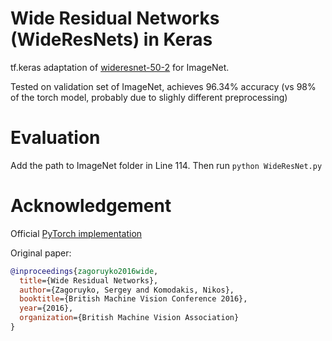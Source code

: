 # Wide Residual Networks (WideResNets) in Keras
tf.keras adaptation of [wideresnet-50-2](https://arxiv.org/pdf/1605.07146v1.pdf) for ImageNet.

Tested on validation set of ImageNet, achieves 96.34% accuracy (vs 98% of the torch model, probably due to slighly different preprocessing)

# Evaluation
Add the path to ImageNet folder in Line 114. Then run ```python WideResNet.py```

# Acknowledgement
Official [PyTorch implementation](https://github.com/szagoruyko/wide-residual-networks)

Original paper:
```bibtex
@inproceedings{zagoruyko2016wide,
  title={Wide Residual Networks},
  author={Zagoruyko, Sergey and Komodakis, Nikos},
  booktitle={British Machine Vision Conference 2016},
  year={2016},
  organization={British Machine Vision Association}
}
```
